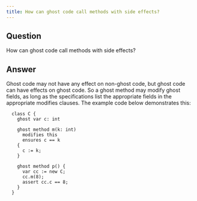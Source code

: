 ```yaml
---
title: How can ghost code call methods with side effects?
---
```


## Question

How can ghost code call methods with side effects?

## Answer

Ghost code may not have any effect on non-ghost code, but ghost code can have effects on ghost code.
So a ghost method may modify ghost fields, as long as the specifications list the appropriate fields in
the appropriate modifies clauses. The example code below demonstrates this:

```dafny
  class C {
    ghost var c: int

    ghost method m(k: int)
      modifies this
      ensures c == k
    { 
      c := k;
    }

    ghost method p() {
      var cc := new C;
      cc.m(8);
      assert cc.c == 8;
    }
  }
```
